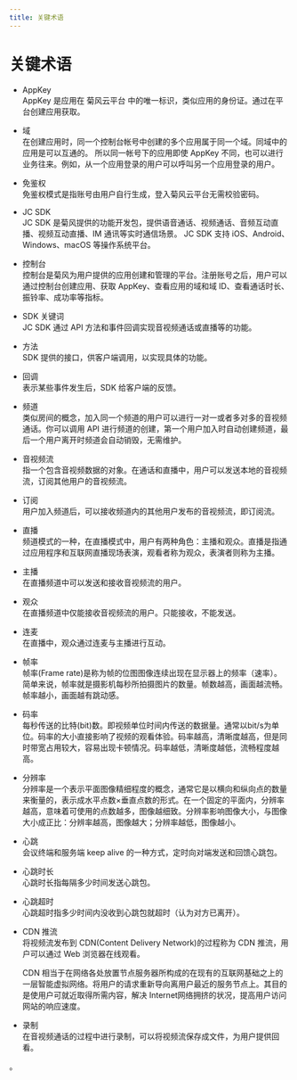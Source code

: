 ```yaml
---
title: 关键术语
---
```

# 关键术语

- AppKey  
    AppKey 是应用在 菊风云平台 中的唯一标识，类似应用的身份证。通过在平台创建应用获取。

- 域  
    在创建应用时，同一个控制台帐号中创建的多个应用属于同一个域。同域中的应用是可以互通的。 所以同一帐号下的应用即使 AppKey
    不同，也可以进行业务往来。例如，从一个应用登录的用户可以呼叫另一个应用登录的用户。

- 免鉴权  
    免鉴权模式是指账号由用户自行生成，登入菊风云平台无需校验密码。

- JC SDK  
    JC SDK 是菊风提供的功能开发包，提供语音通话、视频通话、音频互动直播、视频互动直播、IM 通讯等实时通信场景。 JC SDK 支持
    iOS、Android、Windows、macOS 等操作系统平台。

- 控制台  
    控制台是菊风为用户提供的应用创建和管理的平台。注册账号之后，用户可以通过控制台创建应用、获取 AppKey、查看应用的域和域
    ID、查看通话时长、振铃率、成功率等指标。

- SDK 关键词  
    JC SDK 通过 API 方法和事件回调实现音视频通话或直播等的功能。

- 方法  
    SDK 提供的接口，供客户端调用，以实现具体的功能。

- 回调  
    表示某些事件发生后，SDK 给客户端的反馈。

- 频道  
    类似房间的概念，加入同一个频道的用户可以进行一对一或者多对多的音视频通话。你可以调用 API
    进行频道的创建，第一个用户加入时自动创建频道，最后一个用户离开时频道会自动销毁，无需维护。

- 音视频流  
    指一个包含音视频数据的对象。在通话和直播中，用户可以发送本地的音视频流，订阅其他用户的音视频流。

- 订阅  
    用户加入频道后，可以接收频道内的其他用户发布的音视频流，即订阅流。

- 直播  
    频道模式的一种，在直播模式中，用户有两种角色：主播和观众。直播是指通过应用程序和互联网直播现场表演，观看者称为观众，表演者则称为主播。

- 主播  
    在直播频道中可以发送和接收音视频流的用户。

- 观众  
    在直播频道中仅能接收音视频流的用户。只能接收，不能发送。

- 连麦  
    在直播中，观众通过连麦与主播进行互动。

- 帧率  
    帧率(Frame
    rate)是称为帧的位图图像连续出现在显示器上的频率（速率）。简单来说，帧率就是摄影机每秒所拍摄图片的数量。帧数越高，画面越流畅。帧率越小，画面越有跳动感。

- 码率  
    每秒传送的比特(bit)数。即视频单位时间内传送的数据量。通常以bit/s为单位。码率的大小直接影响了视频的观看体验。码率越高，清晰度越高，但是同时带宽占用较大，容易出现卡顿情况。码率越低，清晰度越低，流畅程度越高。

- 分辨率  
    分辨率是一个表示平面图像精细程度的概念，通常它是以横向和纵向点的数量来衡量的，表示成水平点数×垂直点数的形式。在一个固定的平面内，分辨率越高，意味着可使用的点数越多，图像越细致。分辨率影响图像大小，与图像大小成正比：分辨率越高，图像越大；分辨率越低，图像越小。

- 心跳  
    会议终端和服务端 keep alive 的一种方式，定时向对端发送和回馈心跳包。

- 心跳时长  
    心跳时长指每隔多少时间发送心跳包。

- 心跳超时  
    心跳超时指多少时间内没收到心跳包就超时（认为对方已离开）。

- CDN 推流  
    将视频流发布到 CDN(Content Delivery Network)的过程称为 CDN 推流，用户可以通过 Web
    浏览器在线观看。

    CDN
    相当于在网络各处放置节点服务器所构成的在现有的互联网基础之上的一层智能虚拟网络。将用户的请求重新导向离用户最近的服务节点上。其目的是使用户可就近取得所需内容，解决
    Internet网络拥挤的状况，提高用户访问网站的响应速度。

- 录制  
    在音视频通话的过程中进行录制，可以将视频流保存成文件，为用户提供回看。

。
